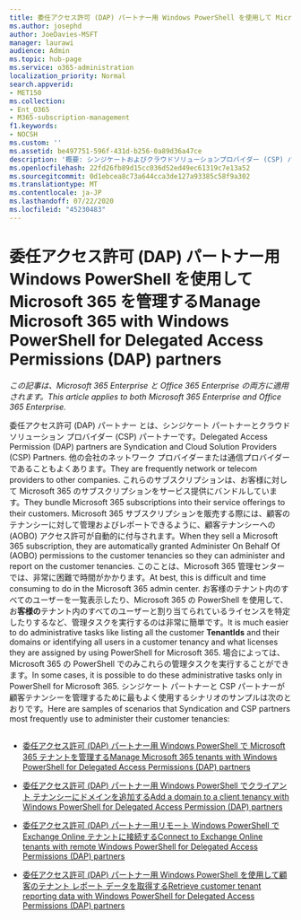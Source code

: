 ```yaml
---
title: 委任アクセス許可 (DAP) パートナー用 Windows PowerShell を使用して Microsoft 365 を管理する
ms.author: josephd
author: JoeDavies-MSFT
manager: laurawi
audience: Admin
ms.topic: hub-page
ms.service: o365-administration
localization_priority: Normal
search.appverid:
- MET150
ms.collection:
- Ent_O365
- M365-subscription-management
f1.keywords:
- NOCSH
ms.custom: ''
ms.assetid: be497751-596f-431d-b256-0a89d36a47ce
description: '概要: シンジケートおよびクラウドソリューションプロバイダー (CSP) パートナーは Windows PowerShell を使用して、Microsoft 365 の顧客テナントを管理できます。'
ms.openlocfilehash: 22fd26fb89d15cc036d52ed49ec61319c7e13a52
ms.sourcegitcommit: 0d1ebcea8c73a644cca3de127a93385c58f9a302
ms.translationtype: MT
ms.contentlocale: ja-JP
ms.lasthandoff: 07/22/2020
ms.locfileid: "45230483"
---
```

# <a name="manage-microsoft-365-with-windows-powershell-for-delegated-access-permissions-dap-partners"></a><span data-ttu-id="ac44a-103">委任アクセス許可 (DAP) パートナー用 Windows PowerShell を使用して Microsoft 365 を管理する</span><span class="sxs-lookup"><span data-stu-id="ac44a-103">Manage Microsoft 365 with Windows PowerShell for Delegated Access Permissions (DAP) partners</span></span>

<span data-ttu-id="ac44a-104">*この記事は、Microsoft 365 Enterprise と Office 365 Enterprise の両方に適用されます。*</span><span class="sxs-lookup"><span data-stu-id="ac44a-104">*This article applies to both Microsoft 365 Enterprise and Office 365 Enterprise.*</span></span>

<span data-ttu-id="ac44a-105">委任アクセス許可 (DAP) パートナー とは、シンジケート パートナーとクラウド ソリューション プロバイダー (CSP) パートナーです。</span><span class="sxs-lookup"><span data-stu-id="ac44a-105">Delegated Access Permission (DAP) partners are Syndication and Cloud Solution Providers (CSP) Partners.</span></span> <span data-ttu-id="ac44a-106">他の会社のネットワーク プロバイダーまたは通信プロバイダーであることもよくあります。</span><span class="sxs-lookup"><span data-stu-id="ac44a-106">They are frequently network or telecom providers to other companies.</span></span> <span data-ttu-id="ac44a-107">これらのサブスクリプションは、お客様に対して Microsoft 365 のサブスクリプションをサービス提供にバンドルしています。</span><span class="sxs-lookup"><span data-stu-id="ac44a-107">They bundle Microsoft 365 subscriptions into their service offerings to their customers.</span></span> <span data-ttu-id="ac44a-108">Microsoft 365 サブスクリプションを販売する際には、顧客のテナンシーに対して管理およびレポートできるように、顧客テナンシーへの (AOBO) アクセス許可が自動的に付与されます。</span><span class="sxs-lookup"><span data-stu-id="ac44a-108">When they sell a Microsoft 365 subscription, they are automatically granted Administer On Behalf Of (AOBO) permissions to the customer tenancies so they can administer and report on the customer tenancies.</span></span> <span data-ttu-id="ac44a-109">このことは、Microsoft 365 管理センターでは、非常に困難で時間がかかります。</span><span class="sxs-lookup"><span data-stu-id="ac44a-109">At best, this is difficult and time consuming to do in the Microsoft 365 admin center.</span></span> <span data-ttu-id="ac44a-110">お客様のテナント内のすべてのユーザーを一覧表示したり、Microsoft 365 の PowerShell を使用して、お**客様の**テナント内のすべてのユーザーと割り当てられているライセンスを特定したりするなど、管理タスクを実行するのは非常に簡単です。</span><span class="sxs-lookup"><span data-stu-id="ac44a-110">It is much easier to do administrative tasks like listing all the customer **TenantIds** and their domains or identifying all users in a customer tenancy and what licenses they are assigned by using PowerShell for Microsoft 365.</span></span> <span data-ttu-id="ac44a-111">場合によっては、Microsoft 365 の PowerShell でのみこれらの管理タスクを実行することができます。</span><span class="sxs-lookup"><span data-stu-id="ac44a-111">In some cases, it is possible to do these administrative tasks only in PowerShell for Microsoft 365.</span></span> <span data-ttu-id="ac44a-112">シンジケート パートナーと CSP パートナーが顧客テナンシーを管理するために最もよく使用するシナリオのサンプルは次のとおりです。</span><span class="sxs-lookup"><span data-stu-id="ac44a-112">Here are samples of scenarios that Syndication and CSP partners most frequently use to administer their customer tenancies:</span></span>
  
## 

- [<span data-ttu-id="ac44a-113">委任アクセス許可 (DAP) パートナー用 Windows PowerShell で Microsoft 365 テナントを管理する</span><span class="sxs-lookup"><span data-stu-id="ac44a-113">Manage Microsoft 365 tenants with Windows PowerShell for Delegated Access Permissions (DAP) partners</span></span>](manage-office-365-tenants-with-windows-powershell-for-delegated-access-permissio.md)
    
- [<span data-ttu-id="ac44a-114">委任アクセス許可 (DAP) パートナー用 Windows PowerShell でクライアント テナンシーにドメインを追加する</span><span class="sxs-lookup"><span data-stu-id="ac44a-114">Add a domain to a client tenancy with Windows PowerShell for Delegated Access Permission (DAP) partners</span></span>](add-a-domain-to-a-client-tenancy-with-windows-powershell-for-delegated-access-pe.md)
    
- [<span data-ttu-id="ac44a-115">委任アクセス許可 (DAP) パートナー用リモート Windows PowerShell で Exchange Online テナントに接続する</span><span class="sxs-lookup"><span data-stu-id="ac44a-115">Connect to Exchange Online tenants with remote Windows PowerShell for Delegated Access Permissions (DAP) partners</span></span>](connect-to-exchange-online-tenants-with-remote-windows-powershell-for-delegated.md)
    
- [<span data-ttu-id="ac44a-116">委任アクセス許可 (DAP) パートナー用 Windows PowerShell を使用して顧客のテナント レポート データを取得する</span><span class="sxs-lookup"><span data-stu-id="ac44a-116">Retrieve customer tenant reporting data with Windows PowerShell for Delegated Access Permissions (DAP) partners</span></span>](retrieve-customer-tenant-reporting-data-with-windows-powershell-for-delegated-ac.md)
    

    

